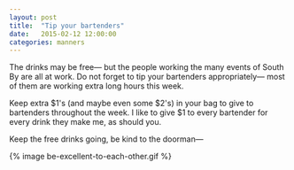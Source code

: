 ```yaml
---
layout: post
title:  "Tip your bartenders"
date:   2015-02-12 12:00:00
categories: manners
---
```


The drinks may be free— but the people working the many events of South By are all at work. Do not forget to tip your bartenders appropriately— most of them are working extra long hours this week.

Keep extra $1's (and maybe even some $2's) in your bag to give to bartenders throughout the week. I like to give $1 to every bartender for every drink they make me, as should you.

Keep the free drinks going, be kind to the doorman—


{% image be-excellent-to-each-other.gif %}
